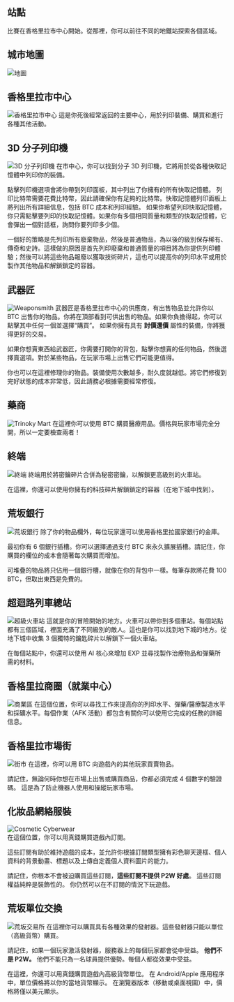 ## 站點
比賽在香格里拉市中心開始。從那裡，你可以前往不同的地鐵站探索各個區域。

## 城市地圖

![地圖](/resources/mobile-tutorial/Map.png)

## 香格里拉市中心
![香格里拉市中心](/resources/mobile-tutorial/Shangri-LaCityCenter.png)
這是你死後經常返回的主要中心，用於列印裝備、購買和進行各種其他活動。

## 3D 分子列印機
![3D 分子列印機](/resources/mobile-tutorial/Molecular3DPrinter.png)
在市中心，你可以找到分子 3D 列印機，它將用於從各種快取記憶體中列印你的裝備。

點擊列印機選項會將你帶到列印面板，其中列出了你擁有的所有快取記憶體。
列印比特幣需要花費比特幣，因此請確保你有足夠的比特幣。快取記憶體列印面板上將列出所有詳細信息，包括 BTC 成本和列印經驗。
如果你希望列印快取記憶體，你只需點擊要列印的快取記憶體。如果你有多個相同質量和類型的快取記憶體，它會彈出一個對話框，詢問你要列印多少個。

一個好的策略是先列印所有廢棄物品，然後是普通物品，為以後的級別保存稀有、傳奇和史詩。這樣做的原因是首先列印廢棄和普通質量的項目將為你提供列印體驗；然後可以將這些物品報廢以獲取技術碎片，這也可以提高你的列印水平或用於製作其他物品和解鎖鎖定的容器。

## 武器匠
![Weaponsmith](/resources/mobile-tutorial/WeaponSmith.png)
武器匠是香格里拉市中心的供應商，有出售物品並允許你以 BTC 出售你的物品。你將在頂部看到可供出售的物品。如果你負擔得起，你可以點擊其中任何一個並選擇“購買”。
如果你擁有具有 **討價還價** 屬性的裝備，你將獲得更好的交易。  

如果你想賣東西給武器匠，你需要打開你的背包，點擊你想賣的任何物品，然後選擇賣選項。對於某些物品，在玩家市場上出售它們可能更值得。

你也可以在這裡修理你的物品。裝備使用次數越多，耐久度就越低。將它們修復到完好狀態的成本非常低，因此請務必根據需要經常修復。

## 藥商
![Trinoky Mart](/resources/mobile-tutorial/TrinokyMart.png)
在這裡你可以使用 BTC 購買醫療用品。價格與玩家市場完全分開，所以一定要檢查兩者！

## 終端
![終端](/resources/mobile-tutorial/Terminal.png)
終端用於將密鑰碎片合併為秘密密鑰，以解鎖更高級別的火車站。

在這裡，你還可以使用你擁有的科技碎片解鎖鎖定的容器（在地下城中找到）。

## 荒坂銀行
![荒坂銀行](/resources/mobile-tutorial/BankOfArasaka.png)
除了你的物品欄外，每位玩家還可以使用香格里拉國家銀行的金庫。

最初你有 6 個銀行插槽。你可以選擇通過支付 BTC 來永久擴展插槽。請記住，你購買的欄位的成本會隨著每次購買而增加。

可堆疊的物品將只佔用一個銀行槽，就像在你的背包中一樣。每筆存款將花費 100 BTC，但取出東西是免費的。

## 超迴路列車總站
![超級火車站](/resources/mobile-tutorial/HyperTrainCentralStation.png)
這就是你的冒險開始的地方。火車可以帶你到多個車站。每個站點都有三個區域，裡面充滿了不同級別的敵人。這也是你可以找到地下城的地方。從地下城中收集 3 個獨特的鑰匙碎片以解鎖下一個火車站。  

在每個站點中，你還可以使用 AI 核心來增加 EXP 並尋找製作治療物品和彈藥所需的材料。

## 香格里拉商圈（就業中心）
![商業區](/resources/mobile-tutorial/Shangri-LaCommercialArea.png)
在這個位置，你可以尋找工作來提高你的列印水平、彈藥/醫療製造水平和採礦水平。每個作業（AFK 活動）都包含有關你可以使用它完成的任務的詳細信息。

## 香格里拉市場街
![街市](/resources/mobile-tutorial/Shangri-laMarketStreet.png)
在這裡，你可以用 BTC 向遊戲內的其他玩家買賣物品。

請記住，無論何時你想在市場上出售或購買商品，你都必須完成 4 個數字的驗證碼。
這是為了防止機器人使用和操縱玩家市場。

## 化妝品網絡服裝
![Cosmetic Cyberwear](/resources/mobile-tutorial/CosmeticCyberwear.png)  
在這個位置，你可以用真錢購買遊戲內訂閱。

這些訂閱有助於維持遊戲的成本，並允許你根據訂閱類型擁有彩色聊天邊框、個人資料的背景動畫、標題以及上傳自定義個人資料圖片的能力。

請記住，你根本不會被迫購買這些訂閱，**這些訂閱不提供 P2W 好處**。
這些訂閱權益純粹是裝飾性的。
你仍然可以在不訂閱的情況下玩遊戲。

## 荒坂單位交換
![荒坂交易所](/resources/mobile-tutorial/ArasakaUnitExchange.png)
在這裡你可以購買具有各種效果的發射器。這些發射器只能以單位（高級貨幣）購買。

請記住，如果一個玩家激活發射器，服務器上的每個玩家都會從中受益。
**他們不是 P2W。**
他們不能只為一名球員提供優勢。每個人都從效果中受益。

在這裡，你還可以用真錢購買遊戲內高級貨幣單位。
在 Android/Apple 應用程序中，單位價格將以你的當地貨幣顯示。
在瀏覽器版本（移動或桌面視圖）中，價格將僅以美元顯示。

